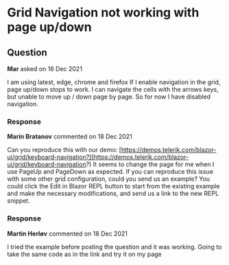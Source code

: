 # Grid Navigation not working with page up/down

## Question

**Mar** asked on 16 Dec 2021

I am using latest, edge, chrome and firefox If I enable navigation in the grid, page up/down stops to work. I can navigate the cells with the arrows keys, but unable to move up / down page by page. So for now I have disabled navigation.

### Response

**Marin Bratanov** commented on 18 Dec 2021

Can you reproduce this with our demo: [https://demos.telerik.com/blazor-ui/grid/keyboard-navigation?](https://demos.telerik.com/blazor-ui/grid/keyboard-navigation?) It seems to change the page for me when I use PageUp and PageDown as expected. If you can reproduce this issue with some other grid configuration, could you send us an example? You could click the Edit in Blazor REPL button to start from the existing example and make the necessary modifications, and send us a link to the new REPL snippet.

### Response

**Martin Herløv** commented on 18 Dec 2021

I tried the example before posting the question and it was working. Going to take the same code as in the link and try it on my page
